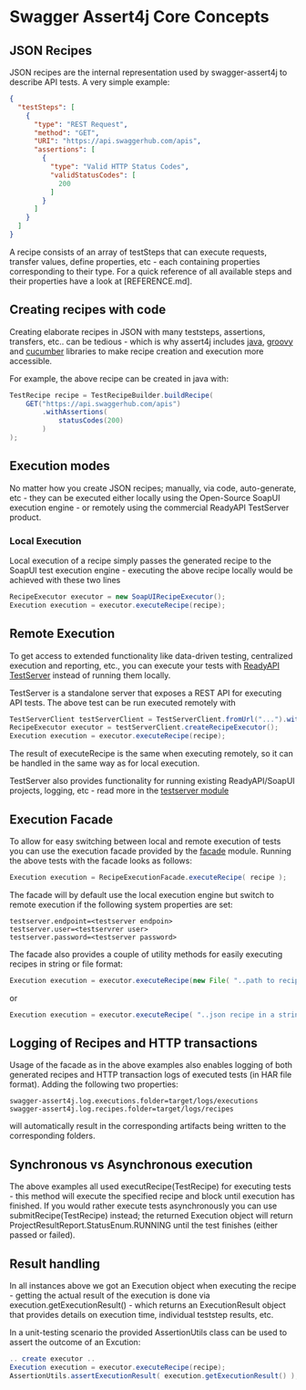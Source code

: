 # Swagger Assert4j Core Concepts

## JSON Recipes

JSON recipes are the internal representation used by swagger-assert4j to describe API tests. A very simple example:

````json
{
  "testSteps": [
    {
      "type": "REST Request",
      "method": "GET",
      "URI": "https://api.swaggerhub.com/apis",
      "assertions": [
        {
          "type": "Valid HTTP Status Codes",
          "validStatusCodes": [
            200
          ]
        }
      ]
    }
  ]
}
````

A recipe consists of an array of testSteps that can execute requests, transfer values, define properties, etc - each containing 
properties corresponding to their type. For a quick reference of all available steps and their properties have a look at [REFERENCE.md].

## Creating recipes with code

Creating elaborate recipes in JSON with many teststeps, assertions, transfers, etc.. can be tedious - which is
why assert4j includes [java](modules/core), [groovy](modules/groovy-dsl) and [cucumber](modules/cucumber) libraries to make 
recipe creation and execution more accessible. 

For example, the above recipe can be created in java with:

```java
TestRecipe recipe = TestRecipeBuilder.buildRecipe(
    GET("https://api.swaggerhub.com/apis")
        .withAssertions(
            statusCodes(200)
        ) 
);
```

## Execution modes

No matter how you create JSON recipes; manually, via code, auto-generate, etc - they can be executed either locally
using the Open-Source SoapUI execution engine - or remotely using the commercial ReadyAPI TestServer product.

### Local Execution

Local execution of a recipe simply passes the generated recipe to the SoapUI test execution 
engine - executing the above recipe locally would be achieved with these two lines

```java
RecipeExecutor executor = new SoapUIRecipeExecutor();
Execution execution = executor.executeRecipe(recipe);
```

## Remote Execution

To get access to extended functionality like data-driven testing, centralized execution and reporting, etc., you 
can execute your tests with [ReadyAPI TestServer](http://readyapi.smartbear.com/testserver/start) instead of running 
them locally. 

TestServer is a standalone server that exposes a REST API for executing API tests. The above test can be run executed remotely with

```java
TestServerClient testServerClient = TestServerClient.fromUrl("...").withCredentials("...", "...");
RecipeExecutor executor = testServerClient.createRecipeExecutor();
Execution execution = executor.executeRecipe(recipe);
```

The result of executeRecipe is the same when executing remotely, so it can be handled in the same
way as for local execution.

TestServer also provides functionality for running existing ReadyAPI/SoapUI projects, logging, etc - read more in the
[testserver module](modules/testserver)

## Execution Facade

To allow for easy switching between local and remote execution of tests you can use the execution facade provided 
by the [facade](modules/facade) module. Running the above tests with the facade looks as follows:

```java
Execution execution = RecipeExecutionFacade.executeRecipe( recipe );
```

The facade will by default use the local execution engine but switch to remote execution if the following 
system properties are set:

```
testserver.endpoint=<testserver endpoin>
testserver.user=<testservrer user>
testserver.password=<testserver password>
```

The facade also provides a couple of utility methods for easily executing recipes in string or file format:

```java
Execution execution = executor.executeRecipe(new File( "..path to recipe json file"));
```
or

```java
Execution execution = executor.executeRecipe( "..json recipe in a string.." );
```

## Logging of Recipes and HTTP transactions

Usage of the facade as in the above examples also enables logging of both generated recipes and HTTP transaction logs 
of executed tests (in HAR file format). Adding the following two properties:

```
swagger-assert4j.log.executions.folder=target/logs/executions
swagger-assert4j.log.recipes.folder=target/logs/recipes
```

will automatically result in the corresponding artifacts being written to the corresponding folders.

## Synchronous vs Asynchronous execution

The above examples all used executRecipe(TestRecipe) for executing tests - this method will execute the
specified recipe and block until execution has finished. If you would rather execute tests asynchronously
you can use submitRecipe(TestRecipe) instead; the returned Execution object will return 
ProjectResultReport.StatusEnum.RUNNING until the test finishes (either passed or failed). 

## Result handling

In all instances above we got an Execution object when executing the recipe - getting the actual result
of the execution is done via execution.getExecutionResult() - which returns an ExecutionResult object that
provides details on execution time, individual teststep results, etc.

In a unit-testing scenario the provided AssertionUtils class can be used to assert the outcome of an Excution:

```java
.. create executor ..
Execution execution = executor.executeRecipe(recipe);
AssertionUtils.assertExecutionResult( execution.getExecutionResult() );
```

